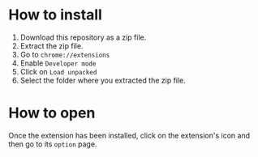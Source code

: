 # How to install

1. Download this repository as a zip file.
2. Extract the zip file.
3. Go to `chrome://extensions`
4. Enable `Developer mode`
5. Click on `Load unpacked`
6. Select the folder where you extracted the zip file.


# How to open

Once the extension has been installed, click on the extension's icon and then go to its `option` page.

